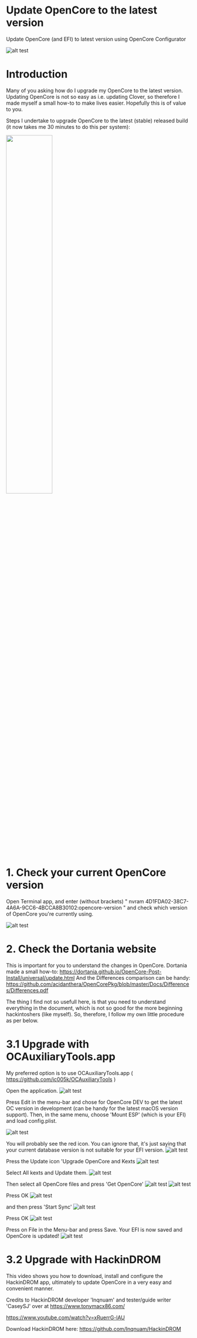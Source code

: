 # Update OpenCore to the latest version
Update OpenCore (and EFI) to latest version using OpenCore Configurator

![alt test](/Pictures/OpenCoreUpdate.png)

# Introduction
Many of you asking how do I upgrade my OpenCore to the latest version. Updating OpenCore is not so easy as i.e. updating Clover, so therefore I made myself a small how-to to make lives easier. Hopefully this is of value to you.

Steps I undertake to upgrade OpenCore to the latest (stable) released build (it now takes me 30 minutes to do this per system): 

[<img src="/Pictures/Youtube-Thumbnail-joost.png" width="50%">](https://www.youtube.com/watch?v=332c2HnPvoU "Update OpenCore")

# 1. Check your current OpenCore version
Open Terminal app, and enter (without brackets) 
" nvram 4D1FDA02-38C7-4A6A-9CC6-4BCCA8B30102:opencore-version " 
and check which version of OpenCore you're currently using.
 
 ![alt test](/Pictures/2022-07-04_09-03-42.png)


# 2. Check the Dortania website
This is important for you to understand the changes in OpenCore. Dortania made a small how-to:
https://dortania.github.io/OpenCore-Post-Install/universal/update.html
And the Differences comparison can be handy:
https://github.com/acidanthera/OpenCorePkg/blob/master/Docs/Differences/Differences.pdf

The thing I find not so usefull here, is that you need to understand everything in the document, which is not so good for the more beginning hackintoshers (like myself). So, therefore, I follow my own little procedure as per below. 

# 3.1 Upgrade with OCAuxiliaryTools.app
My preferred option is to use OCAuxiliaryTools.app ( https://github.com/ic005k/OCAuxiliaryTools )

Open the application.
 ![alt test](/Pictures/1-OCupdate.png)

Press Edit in the menu-bar and chose for OpenCore DEV to get the latest OC version in development (can be handy for the latest macOS version support). Then, in the same menu, choose 'Mount ESP' (which is your EFI) and load config.plist. 

 ![alt test](/Pictures/3-OCupdate.png)

 You will probably see the red icon. You can ignore that, it's just saying that your current database version is not suitable for your EFI version. 
 ![alt test](/Pictures/4-OCupdate.png)

Press the Update icon 'Upgrade OpenCore and Kexts
 ![alt test](/Pictures/2-OCupdate.png)

Select All kexts and Update them.
 ![alt test](/Pictures/6-OCupdate.png)

Then select all OpenCore files and press 'Get OpenCore' 
 ![alt test](/Pictures/5-OCupdate.png)
 ![alt test](/Pictures/7-OCupdate.png)

 Press OK
 ![alt test](/Pictures/8-OCupdate.png)

 and then press 'Start Sync'
 ![alt test](/Pictures/9-OCupdate.png)

Press OK
 ![alt test](/Pictures/10-OCupdate.png)

Press on File in the Menu-bar and press Save. Your EFI is now saved and OpenCore is updated! 
 ![alt test](/Pictures/11-OCupdate.png)

 
# 3.2 Upgrade with HackinDROM

This video shows you how to download, install and configure the HackinDROM app, ultimately to update OpenCore in a very easy and convenient manner.

Credits to HackinDROM developer 'Inqnuam' and tester/guide writer 'CaseySJ' over at https://www.tonymacx86.com/

https://www.youtube.com/watch?v=xRuerrG-lAU

Download HackinDROM here: https://github.com/Inqnuam/HackinDROM

